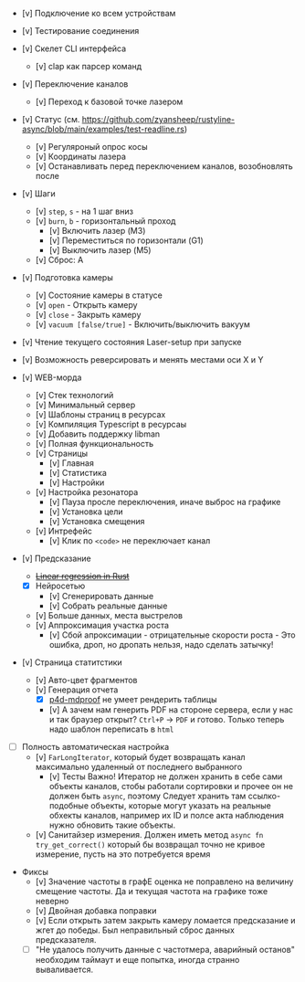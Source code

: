 * [v] Подключение ко всем устройствам
* [v] Тестирование соединения
* [v] Скелет CLI интерфейса
    * [v] clap как парсер команд

* [v] Переключение каналов
    * [v] Переход к базовой точке лазером
* [v] Статус (см. https://github.com/zyansheep/rustyline-async/blob/main/examples/test-readline.rs)    
    * [v] Регуляроный опрос косы  
    * [v] Координаты лазера
    * [v] Останавливать перед переключением каналов, возобновлять после

* [v] Шаги
    * [v] `step`, `s` - на 1 шаг вниз
    * [v] `burn`, `b` - горизонтальный проход
        * [v] Включить лазер (M3)
        * [v] Переместиться по горизонтали (G1)
        * [v] Выключить лазер (M5)
    * [v] Сброс: A

* [v] Подготовка камеры
    * [v] Состояние камеры в статусе
    * [v] `open` - Открыть камеру
    * [v] `close` - Закрыть камеру
    * [v] `vacuum [false/true]` - Включить/выключить вакуум

* [v] Чтение текущего состояния Laser-setup при запуске
* [v] Возможность реверсировать и менять местами оси X и Y

* [v] WEB-морда
    * [v] Стек технологий
    * [v] Минимальный сервер
    * [v] Шаблоны страниц в ресурсах
    * [v] Компиляция Typescript в ресурсаы
    * [v] Добавить поддержку libman
    * [v] Полная функциональность
    * [v] Страницы
        * [v] Главная
        * [v] Статистика
        * [v] Настройки
    * [v] Настройка резонатора
        * [v] Пауза просле переключения, иначе выброс на графике
        * [v] Установка цели
        * [v] Установка смещения
    * [v] Интрефейс
        * [v] Клик по `<code>` не переключает канал

* [v] Предсказание
    - ~~[Linear regression in Rust](http://cowlet.org/2016/08/23/linear-regression-in-rust.html)~~
    - [x] Нейросетью
        - [v] Сгенерировать данные
        - [v] Собрать реальные данные
    - [v] Больше данных, места выстрелов
    - [v] Аппроксимация участка роста
        - [v] Сбой апроксимации - отрицательные скорости роста - Это ошибка, дроп, но дропать нельзя, надо сделать затычку!

* [v] Страница статитстики
    - [v] Авто-цвет фрагментов
    - [v] Генерация отчета
      - [x] [p4d-mdproof](https://github.com/leroycep/mdproof) не умеет рендерить таблицы
      - [v] А зачем нам генерить PDF на стороне сервера, если у нас и так браузер открыт? `Ctrl+P` -> `PDF` и готово. 
            Только теперь надо шаблон переписать в `html`

* [ ] Полность автоматическая настройка
    - [v] `FarLongIterator`, который будет возвращать канал максимально удаленный от последнего выбранного
        - [v] Тесты
        Важно! Итератор не должен хранить в себе сами объекты каналов, стобы работали сортировки и прочее он не должен быть `async`, поэтому
        Следует хранить там ссылко-подобные объекты, которые могут указать на реальные обхекты каналов, например их ID и полсе акта наблюдения 
        нужно обновить такие объекты.
    - [v] Санитайзер измерения. Должен иметь метод `async fn try_get_correct()` который бы возвращал точно не кривое измерение, пусть на 
            это потребуется время

* Фиксы
    - [v] Значение частоты в графЕ оценка не поправлено на величину смещение частоты. Да и текущая частота на графике тоже неверно
    - [v] Двойная добавка поправки
    - [v] Если открыть затем закрыть камеру ломается предсказание и жгет до победы.
        Был неправильный сброс данных предсказателя.
    - [ ] "Не удалось получить данные с частотмера, аварийный останов" необходим таймаут и еще попытка, иногда странно вываливается.